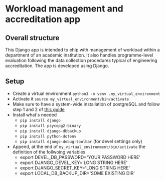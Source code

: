 # Workload management and accreditation app

## Overall structure

This Django app is intended to ehlp with management of workload within a department of an academic institution. It also handles programme-level evaluation following the data collection procedures typical of engineering accreditation. The app is developed using Django.

## Setup

-  Create a virtual environment `python3 -m venv .my_virtual_environment`
-  Activate it `source my_virtual_environment/bin/activate`
-  Make sure to have a system-wide installation of postgreSQL and follow step 1 and 2 of [this guide](https://www.digitalocean.com/community/tutorials/how-to-set-up-django-with-postgres-nginx-and-gunicorn-on-ubuntu)
-  Install what's needed
    * `pip install django`
    * `pip install psycopg2-binary`
    * `pip install django-dbbackup`
    * `pip install python-dotenv`
    * `pip install django-debug-toolbar` (for devel settings only)
- Append, at the end of `my_virtual_environment/bin/activate` the definition of the follwoing variables
    * export DEVEL_DB_PASSWORD='YOUR PASSWORD HERE'
    * export DJANGO_DEVEL_KEY='LONG STRING HERE'
    * export DJANGO_SECRET_KEY='LONG STRING HERE'
    * export LOCAL_DB_BACKUP_DIR='SOME EXISTING DIR'

  

